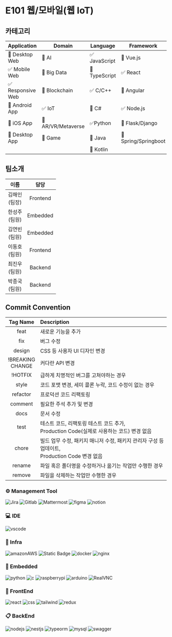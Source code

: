# E101 웹/모바일(웹 IoT)

## 카테고리
| Application | Domain | Language | Framework |
| ---- | ---- | ---- | ---- |
| :black_square_button: Desktop Web | :black_square_button: AI | :white_check_mark: JavaScript | :black_square_button: Vue.js |
| :white_check_mark: Mobile Web | :black_square_button: Big Data | :black_square_button: TypeScript | :white_check_mark: React |
| :white_check_mark: Responsive Web | :black_square_button: Blockchain | :white_check_mark: C/C++ | :black_square_button: Angular |
| :black_square_button: Android App | :white_check_mark: IoT | :black_square_button: C# | :white_check_mark: Node.js |
| :black_square_button: iOS App | :black_square_button: AR/VR/Metaverse | :white_check_mark: ​Python | :black_square_button: Flask/Django |
| :black_square_button: Desktop App | :black_square_button: Game | :black_square_button: Java | :black_square_button: Spring/Springboot |
| | | :black_square_button: Kotlin | |

## 팀소개
|이름|담당|
|:--:|:--:|
|김해인<br>(팀장)|Frontend|
|한성주<br>(팀원)|Embedded|
|김연빈<br>(팀원)|Embedded|
|이동호<br>(팀원)|Frontend|
|최진우<br>(팀원)|Backend|
|박종국<br>(팀원)|Backend|

## Commit Convention
|Tag Name|Description|
|:--:|:--|
|feat|새로운 기능을 추가|
|fix|버그 수정|
|design|CSS 등 사용자 UI 디자인 변경|
|!BREAKING<br/>CHANGE|커다란 API 변경|
|!HOTFIX|급하게 치명적인 버그를 고쳐야하는 경우|
|style|코드 포맷 변경, 세미 콜론 누락, 코드 수정이 없는 경우|
|refactor|프로덕션 코드 리팩토링|
|comment|필요한 주석 추가 및 변경|
|docs|문서 수정|
|test|테스트 코드, 리팩토링 테스트 코드 추가, <br/>Production Code(실제로 사용하는 코드) 변경 없음|
|chore|빌드 업무 수정, 패키지 매니저 수정, 패키지 관리자 구성 등 업데이트, <br/>Production Code 변경 없음|
|rename|파일 혹은 폴더명을 수정하거나 옮기는 작업만 수행한 경우|
|remove|파일을 삭제하는 작업만 수행한 경우|

 ### ⚙ Management Tool
<img alt="Jira" src ="https://img.shields.io/badge/jira-3776AB.svg?&style=for-the-badge&logo=jira&logoColor=white"/>

<img alt="Gitlab" src ="https://img.shields.io/badge/gitlab-3776AB.svg?&style=for-the-badge&logo=gitlab&logoColor=white&color=orange"/>

<img alt="Mattermost" src ="https://img.shields.io/badge/Mattermost-3776AB.svg?&style=for-the-badge&logo=Mattermost&logoColor=white"/>

<img alt="figma" src ="https://img.shields.io/badge/figma-3776AB.svg?&style=for-the-badge&logo=figma&logoColor=white&color=red"/>

<img alt="notion" src ="https://img.shields.io/badge/notion-3776AB.svg?&style=for-the-badge&logo=notion&logoColor=white&color=black"/>

### 💻 IDE

<img alt="vscode" src ="https://img.shields.io/badge/vscode-3776AB.svg?&style=for-the-badge&logo=visualstudiocode&logoColor=white&"/>

### 🔑 Infra
<img alt="amazonAWS" src ="https://img.shields.io/badge/amazon aws-3776AB.svg?&style=for-the-badge&logo=amazonAWS&logoColor=white&color=232F3E"/>

<img alt="Static Badge" src="https://img.shields.io/badge/jenkins-3776AB.svg?&style=for-the-badge&logo=jenkins&logoColor=white& color=D24939"/>

<img alt="docker" src ="https://img.shields.io/badge/docker-3776AB.svg?&style=for-the-badge&logo=docker&logoColor=white&color=2496ED"/>

<img alt="nginx" src ="https://img.shields.io/badge/nginx-3776AB.svg?&style=for-the-badge&logo=nginx&logoColor=white&color=009639"/>

### 🥽 Embedded

<img alt="python" src ="https://img.shields.io/badge/python-3776AB.svg?&style=for-the-badge&logo=python&logoColor=white&color=3776AB"/>

<img alt="c" src ="https://img.shields.io/badge/c-3776AB.svg?&style=for-the-badge&logo=c&logoColor=white&color=A8B9CC"/>

<img alt="raspberrypi" src ="https://img.shields.io/badge/RaspberryPi-3776AB.svg?&style=for-the-badge&logo=RaspberryPi&logoColor=white&color=A22846"/>

<img alt="arduino" src ="https://img.shields.io/badge/Arduino-3776AB.svg?&style=for-the-badge&logo=Arduino&logoColor=white&color=00878F"/>

<img alt="RealVNC" src ="https://img.shields.io/badge/RealVNC-3776AB.svg?&style=for-the-badge&logo=RealVNC&logoColor=white&color=blue"/>

### 📱 FrontEnd

<img alt="react" src ="https://img.shields.io/badge/react-3776AB.svg?&style=for-the-badge&logo=react&logoColor=black&color=61DAFB"/>

<img alt="css" src ="https://img.shields.io/badge/css-3776AB.svg?&style=for-the-badge&logo=css3&logoColor=white&color=1572B6"/>

<img alt="tailwind" src ="https://img.shields.io/badge/tailwind-3776AB.svg?&style=for-the-badge&logo=tailwind css&logoColor=white&color=06B6D4"/>

<img alt="redux" src ="https://img.shields.io/badge/redux-3776AB.svg?&style=for-the-badge&logo=redux&logoColor=white&color=764ABC"/>

### 📋 BackEnd

<img alt="nodejs" src ="https://img.shields.io/badge/nodejs-3776AB.svg?&style=for-the-badge&logo=Node.js&logoColor=white&color=339933"/>

<img alt="nestjs" src ="https://img.shields.io/badge/nestjs-3776AB.svg?&style=for-the-badge&logo=nest.js&logoColor=white&color=E0234E"/>

<img alt="typeorm" src ="https://img.shields.io/badge/typeorm-3776AB.svg?&style=for-the-badge&logo=typeorm&logoColor=white&color=262627"/>

<img alt="mysql" src ="https://img.shields.io/badge/mysql-3776AB.svg?&style=for-the-badge&logo=mysql&logoColor=blue&color=4479A1"/>

<img alt="swagger" src ="https://img.shields.io/badge/swagger-3776AB.svg?&style=for-the-badge&logo=swagger&logoColor=white&swagger=85EA2D"/>
